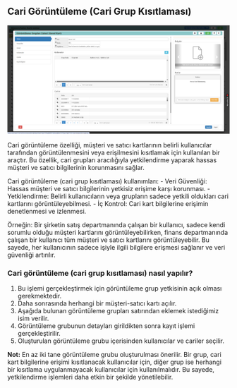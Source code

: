 ## Cari Görüntüleme (Cari Grup Kısıtlaması)

![Cari Görüntüleme](carigoruntuleme.png)

Cari görüntüleme özelliği, müşteri ve satıcı kartlarının belirli kullanıcılar tarafından görüntülenmesini veya erişilmesini kısıtlamak için kullanılan bir araçtır.
Bu özellik, cari grupları aracılığıyla yetkilendirme yaparak hassas müşteri ve satıcı bilgilerinin korunmasını sağlar.

Cari görüntüleme (cari grup kısıtlaması) kullanımları:
    - Veri Güvenliği: Hassas müşteri ve satıcı bilgilerinin yetkisiz erişime karşı korunması.
    - Yetkilendirme: Belirli kullanıcıların veya grupların sadece yetkili oldukları cari kartlarını görüntüleyebilmesi.
    - İç Kontrol: Cari kart bilgilerine erişimin denetlenmesi ve izlenmesi.

Örneğin:
Bir şirketin satış departmanında çalışan bir kullanıcı, sadece kendi sorumlu olduğu müşteri kartlarını görüntüleyebilirken, finans departmanında çalışan bir kullanıcı tüm müşteri ve satıcı kartlarını görüntüleyebilir.
Bu sayede, her kullanıcının sadece işiyle ilgili bilgilere erişmesi sağlanır ve veri güvenliği artırılır.

### Cari görüntüleme (cari grup kısıtlaması) nasıl yapılır?

1. Bu işlemi gerçekleştirmek için görüntüleme grup yetkisinin açık olması gerekmektedir.
2. Daha sonrasında herhangi bir müşteri-satıcı kartı açılır.
3. Aşağıda bulunan görüntüleme grupları satırından eklemek istediğimiz isim verilir.
4. Görüntüleme grubunun detayları girildikten sonra kayıt işlemi gerçekleştirilir.
5. Oluşturulan görüntüleme grubu içerisinden kullanıcılar ve cariler seçilir.

**Not:** En az iki tane görüntüleme grubu oluşturulması önerilir. Bir grup, cari kart bilgilerine erişimi kısıtlanacak kullanıcılar için, diğer grup ise herhangi bir kısıtlama uygulanmayacak kullanıcılar için kullanılmalıdır. Bu sayede, yetkilendirme işlemleri daha etkin bir şekilde yönetilebilir.
